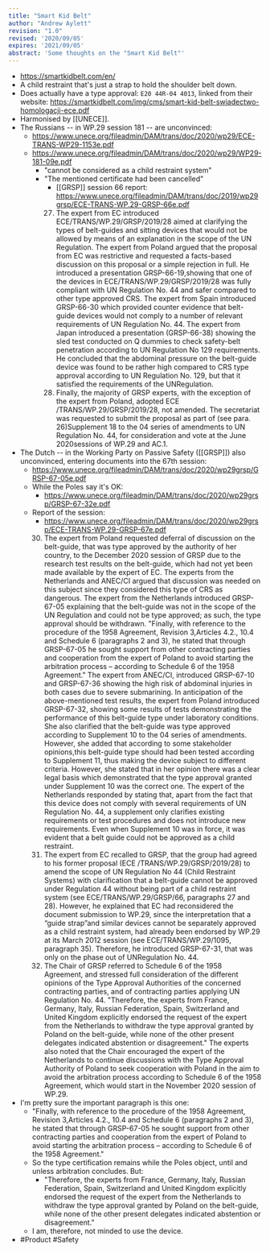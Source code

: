 ```yaml
---
title: "Smart Kid Belt"
author: "Andrew Aylett"
revision: "1.0"
revised: '2020/09/05'
expires: '2021/09/05'
abstract: 'Some thoughts on the "Smart Kid Belt"'
---
```


- https://smartkidbelt.com/en/
- A child restraint that's just a strap to hold the shoulder belt down.
- Does actually have a type approval: `E20 44R-04 4013`, linked from their website: https://smartkidbelt.com/img/cms/smart-kid-belt-swiadectwo-homologacji-ece.pdf
- Harmonised by [[UNECE]].
- The Russians -- in WP.29 session 181 -- are unconvinced:
    - https://www.unece.org/fileadmin/DAM/trans/doc/2020/wp29/ECE-TRANS-WP29-1153e.pdf
    - https://www.unece.org/fileadmin/DAM/trans/doc/2020/wp29/WP29-181-09e.pdf
        - "cannot be considered as a child restraint system"
        - "The mentioned certificate had been cancelled"
            - [[GRSP]] session 66 report: https://www.unece.org/fileadmin/DAM/trans/doc/2019/wp29grsp/ECE-TRANS-WP.29-GRSP-66e.pdf
            27. The   expert   from   EC   introduced   ECE/TRANS/WP.29/GRSP/2019/28 aimed at clarifying the types
            of belt-guides and sitting devices that would not be allowed by means of an explanation in the scope of
            the UN Regulation. The expert from Poland argued that the proposal from EC was restrictive and requested
            a facts-based discussion on this proposal or a simple rejection in full. He introduced a presentation
            GRSP-66-19,showing that one of the devices in ECE/TRANS/WP.29/GRSP/2019/28 was fully compliant with UN
            Regulation No. 44 and safer compared to other type approved CRS. The expert from Spain introduced GRSP-66-30 which provided counter  evidence that  belt-guide devices would  not  comply  to  a number of
            relevant requirements of UN Regulation No. 44. The expert from Japan introduced a presentation (GRSP-66-38) showing the sled test conducted on Q dummies to check safety-belt  penetration according  to
            UN  Regulation  No  129  requirements.  He  concluded  that the abdominal pressure on the belt-guide device was found to be rather high compared to CRS type approval according to UN Regulation No. 129, but that it satisfied the requirements of the UNRegulation.
            28. Finally, the majority of GRSP experts, with the exception of the expert from Poland, adopted ECE
            /TRANS/WP.29/GRSP/2019/28, not amended. The secretariat was requested to submit the proposal as part of (see para. 26)Supplement 18 to the 04 series of amendments to UN Regulation No. 44, for consideration and vote at the June 2020sessions of WP.29 and AC.1.
- The Dutch -- in the Working Party on Passive Safety ([[GRSP]]) also unconvinced, entering documents into the 67th session:
    - https://www.unece.org/fileadmin/DAM/trans/doc/2020/wp29grsp/GRSP-67-05e.pdf
    - While the Poles say it's OK:
        - https://www.unece.org/fileadmin/DAM/trans/doc/2020/wp29grsp/GRSP-67-32e.pdf
    - Report of the session:
      - https://www.unece.org/fileadmin/DAM/trans/doc/2020/wp29grsp/ECE-TRANS-WP.29-GRSP-67e.pdf
      30. The expert from Poland requested deferral of discussion on the belt-guide, that was type approved by the
      authority of her country, to the December 2020 session of GRSP due to the research test results on the belt-guide, which had not yet been made available by the expert of EC. The experts from the Netherlands and ANEC/CI argued that discussion  was needed on this subject since they considered this type of CRS as dangerous. The expert from the Netherlands introduced GRSP-67-05 explaining that the belt-guide was not in the scope of the UN Regulation and could not be type approved; as such, the type approval should be withdrawn.  "Finally,  with reference to  the  procedure  of  the  1958  Agreement,  Revision  3,Articles 4.2., 10.4 and Schedule 6 (paragraphs 2 and 3), he stated that through GRSP-67-05 he sought support from other contracting parties and cooperation from the expert of Poland to avoid starting the arbitration process – according to Schedule 6 of the 1958 Agreement." The expert from ANEC/CI, introduced GRSP-67-10 and GRSP-67-36 showing the high risk of abdominal injuries in both cases due to severe submarining. In anticipation of the above-mentioned test results, the expert from Poland introduced GRSP-67-32, showing some results of tests demonstrating the performance of this belt-guide type under laboratory conditions. She also clarified that the belt-guide was type approved according to Supplement 10 to the 04 series of amendments. However, she added that according to some stakeholder opinions,this  belt-guide  type  should had  been  tested  according  to  Supplement  11,  thus  making  the  device subject to different criteria. However, she stated that in her opinion there was a clear legal basis which demonstrated that the type approval granted under Supplement 10 was the correct one. The expert of the Netherlands responded by stating that, apart from the fact that this  device  does  not  comply  with  several  requirements  of  UN  Regulation  No.  44,  a  supplement  only  clarifies  existing  requirements  or  test  procedures  and  does  not  introduce new requirements. Even when Supplement 10 was in force, it was evident that a belt guide could not be approved as a child restraint.
      31. The  expert  from  EC  recalled  to  GRSP,  that  the  group  had agreed to his  former proposal (ECE
      /TRANS/WP.29/GRSP/2019/28) to amend the scope of UN Regulation No 44 (Child Restraint  Systems)  with  clarification  that a  belt-guide  cannot  be  approved  under  Regulation     44     without     being     part     of     a     child     restraint     system     (see ECE/TRANS/WP.29/GRSP/66, paragraphs 27 and 28). However, he explained that EC had reconsidered the document submission to WP.29, since the interpretation that a “guide strap”and  similar  devices  cannot  be  separately  approved  as  a  child  restraint  system,  had  already been endorsed  by  WP.29  at  its  March  2012  session  (see  ECE/TRANS/WP.29/1095, paragraph 35). Therefore, he introduced GRSP-67-31, that was only on the phase out of UNRegulation No. 44.
      32. The Chair of GRSP referred to Schedule 6 of the 1958 Agreement, and stressed full consideration of  the
      different opinions of  the  Type  Approval  Authorities  of  the  concerned contracting parties, and of contracting parties applying UN Regulation No. 44. "Therefore, the experts  from  France,  Germany,  Italy,  Russian  Federation,  Spain,  Switzerland  and United Kingdom explicitly endorsed the request of the expert from the Netherlands to withdraw the type approval granted by Poland on the belt-guide, while none of the other present delegates indicated abstention or disagreement." The experts also noted that the Chair encouraged the expert  of  the  Netherlands  to  continue  discussions  with the Type  Approval  Authority  of Poland to seek cooperation with Poland in the aim to avoid the arbitration process according to Schedule 6 of the 1958 Agreement, which would start in the November 2020 session of WP.29.
- I'm pretty sure the important paragraph is this one:
    - "Finally,  with reference to  the  procedure  of  the  1958  Agreement,  Revision  3,Articles 4.2., 10.4 and Schedule 6 (paragraphs 2 and 3), he stated that through GRSP-67-05 he sought support from other contracting parties and cooperation from the expert of Poland to avoid starting the arbitration process – according to Schedule 6 of the 1958 Agreement."
    - So the type certification remains while the Poles object, until and unless arbitration concludes.  But:
        - "Therefore, the experts  from  France,  Germany,  Italy,  Russian  Federation,  Spain,  Switzerland  and United Kingdom explicitly endorsed the request of the expert from the Netherlands to withdraw the type approval granted by Poland on the belt-guide, while none of the other present delegates indicated abstention or disagreement."
    - I am, therefore, not minded to use the device.
- #Product #Safety
